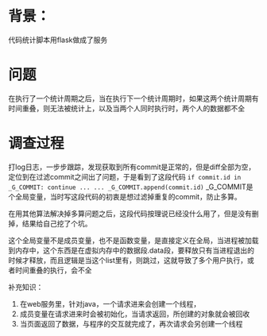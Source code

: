 # 背景：
代码统计脚本用flask做成了服务
# 问题
在执行了一个统计周期之后，当在执行下一个统计周期时，如果这两个统计周期有时间重叠，则无法被统计上，以及当两个人同时执行时，两个人的数据都不全
# 调查过程
打log日志，一步步跟踪，发现获取到所有commit是正常的，但是diff全部为空，定位到在过滤commit之间出了问题，于是看到了这段代码
`` if commit.id in _G_COMMIT:
     continue
     ...
     ...
   _G_COMMIT.append(commit.id)
``
_G_COMMIT是个全局变量，当时写这段代码的初衷是想过滤掉重复的commit，防止多算。

在用其他算法解决掉多算问题之后，这段代码按理说已经没什么用了，但是没有删掉，结果给自己挖了个坑。

这个全局变量不是成员变量，也不是函数变量，是直接定义在全局，当进程被加载到内存中，这个东西是在虚拟内存中的数据段.data段，要释放只有当进程退出的时候才释放，而且逻辑是当这个list里有，则跳过，这就导致了多个用户执行，或者时间重叠的执行，会不全

补充知识：
1. 在web服务里，针对java，一个请求进来会创建一个线程，
2. 成员变量在请求进来时会被初始化，当请求返回，所创建的对象就会被回收
3. 当页面返回了数据，与程序的交互就完成了，再次请求会另创建一个线程
